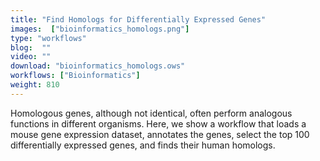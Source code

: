 ```yaml
---
title: "Find Homologs for Differentially Expressed Genes"
images:  ["bioinformatics_homologs.png"]
type: "workflows"
blog:  ""
video: ""
download: "bioinformatics_homologs.ows"
workflows: ["Bioinformatics"]
weight: 810
---
```


Homologous genes, although not identical, often perform analogous functions in different organisms. Here, we show a workflow that loads a mouse gene expression dataset, annotates the genes, select the top 100 differentially expressed genes, and finds their human homologs.
